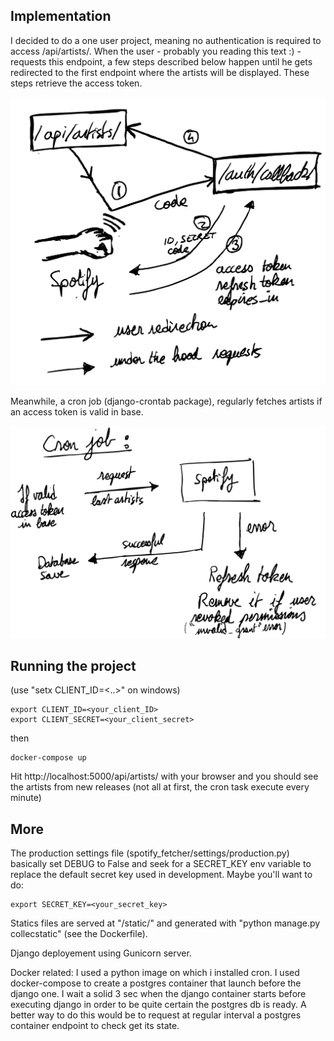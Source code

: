 ## Implementation

I decided to do a one user project, meaning no authentication is required to access /api/artists/.
When the user - probably you reading this text :) - requests this endpoint, a few steps described below happen until he gets redirected to the first endpoint where the artists will be displayed. These steps retrieve the access token.

![drawing explaining the Authorization code flow in use in my implementation1](img/top.png)

Meanwhile, a cron job (django-crontab package), regularly fetches artists if an access token is valid in base.

![drawing explaining the Authorization code flow in use in my implementation](img/bottom.png)

## Running the project 
(use "setx CLIENT_ID=<..>" on windows)
```
export CLIENT_ID=<your_client_ID>
export CLIENT_SECRET=<your_client_secret>
```
then 
```
docker-compose up
```

Hit http://localhost:5000/api/artists/ with your browser and you should see the artists from new releases (not all at first, the cron task execute every minute)

## More

The production settings file (spotify_fetcher/settings/production.py) basically set DEBUG to False and seek for a SECRET_KEY env variable to replace the default secret key used in development. 
Maybe you'll want to do:
```
export SECRET_KEY=<your_secret_key>
```
Statics files are served at "/static/" and generated with "python manage.py collecstatic" (see the Dockerfile).


Django deployement using Gunicorn server.

Docker related: I used a python image on which i installed cron. I used docker-compose to create a postgres container that launch before the django one. I wait a solid 3 sec when the django container starts before executing django in order to be quite certain the postgres db is ready. A better way to do this would be to request at regular interval a postgres container endpoint to check get its state.